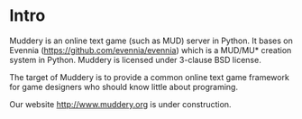 # Intro
Muddery is an online text game (such as MUD) server in Python. It bases on Evennia (https://github.com/evennia/evennia) which is a MUD/MU* creation system in Python. Muddery is licensed under 3-clause BSD license.

The target of Muddery is to provide a common online text game framework for game designers who should know little about programing.

Our website http://www.muddery.org is under construction.
